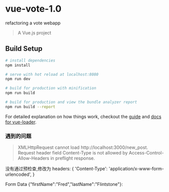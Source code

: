 # vue-vote-1.0
refactoring a vote webapp

> A Vue.js project

## Build Setup

``` bash
# install dependencies
npm install

# serve with hot reload at localhost:8080
npm run dev

# build for production with minification
npm run build

# build for production and view the bundle analyzer report
npm run build --report
```

For detailed explanation on how things work, checkout the [guide](http://vuejs-templates.github.io/webpack/) and [docs for vue-loader](http://vuejs.github.io/vue-loader).


### 遇到的问题
 > XMLHttpRequest cannot load http://localhost:3000/new_post. Request header field Content-Type is not allowed by Access-Control-Allow-Headers in preflight response.

没有通过预检查,修改为
headers: {
    'Content-Type': 'application/x-www-form-urlencoded',
  }

Form Data
{"firstName":"Fred","lastName":"Flintstone"}:
